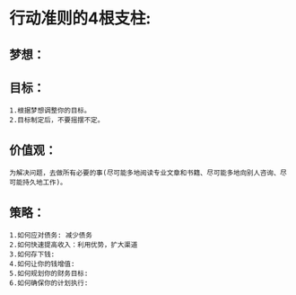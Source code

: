 # 行动准则的4根支柱:
## 梦想：
## 目标：
    1.根据梦想调整你的目标。
    2.目标制定后，不要摇摆不定。
## 价值观：
    为解决问题，去做所有必要的事(尽可能多地阅读专业文章和书籍、尽可能多地向别人咨询、尽可能持久地工作)。
## 策略：
    1.如何应对债务: 减少债务
    2.如何快速提高收入：利用优势，扩大渠道
    3.如何存下钱: 
    4.如何让你的钱增值:
    5.如何规划你的财务目标:
    6.如何确保你的计划执行:

